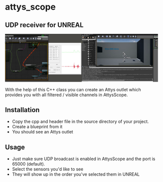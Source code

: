 # attys_scope
## UDP receiver for UNREAL

![alt tag](unreal_editor_screenshot.png)

With the help of this C++ class you can
create an Attys outlet which provides you
with all filtered / visible channels
in AttysScope.

## Installation

 * Copy the cpp and header file in the source directory of your project.
 * Create a blueprint from it
 * You should see an Attys outlet

## Usage

 * Just make sure UDP broadcast is enabled in AttysScope and the port
   is 65000 (default).
 * Select the sensors you'd like to see
 * They will show up in the order you've selected them in UNREAL
 